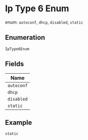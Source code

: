 
# Ip Type 6 Enum

enum: `autoconf`, `dhcp`, `disabled`, `static`

## Enumeration

`IpType6Enum`

## Fields

| Name |
|  --- |
| `autoconf` |
| `dhcp` |
| `disabled` |
| `static` |

## Example

```
static
```

